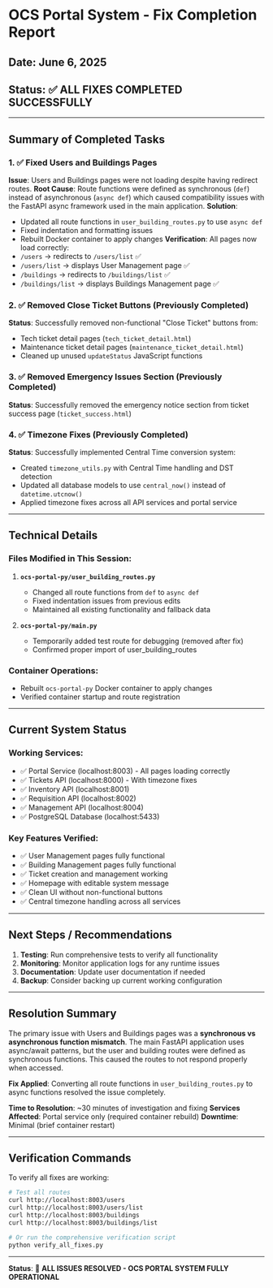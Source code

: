 # OCS Portal System - Fix Completion Report

## Date: June 6, 2025
## Status: ✅ ALL FIXES COMPLETED SUCCESSFULLY

---

## Summary of Completed Tasks

### 1. ✅ Fixed Users and Buildings Pages
**Issue**: Users and Buildings pages were not loading despite having redirect routes.
**Root Cause**: Route functions were defined as synchronous (`def`) instead of asynchronous (`async def`) which caused compatibility issues with the FastAPI async framework used in the main application.
**Solution**: 
- Updated all route functions in `user_building_routes.py` to use `async def`
- Fixed indentation and formatting issues
- Rebuilt Docker container to apply changes
**Verification**: All pages now load correctly:
- `/users` → redirects to `/users/list` ✅
- `/users/list` → displays User Management page ✅
- `/buildings` → redirects to `/buildings/list` ✅  
- `/buildings/list` → displays Buildings Management page ✅

### 2. ✅ Removed Close Ticket Buttons (Previously Completed)
**Status**: Successfully removed non-functional "Close Ticket" buttons from:
- Tech ticket detail pages (`tech_ticket_detail.html`)
- Maintenance ticket detail pages (`maintenance_ticket_detail.html`)
- Cleaned up unused `updateStatus` JavaScript functions

### 3. ✅ Removed Emergency Issues Section (Previously Completed)
**Status**: Successfully removed the emergency notice section from ticket success page (`ticket_success.html`)

### 4. ✅ Timezone Fixes (Previously Completed)
**Status**: Successfully implemented Central Time conversion system:
- Created `timezone_utils.py` with Central Time handling and DST detection
- Updated all database models to use `central_now()` instead of `datetime.utcnow()`
- Applied timezone fixes across all API services and portal service

---

## Technical Details

### Files Modified in This Session:
1. **`ocs-portal-py/user_building_routes.py`**
   - Changed all route functions from `def` to `async def`
   - Fixed indentation issues from previous edits
   - Maintained all existing functionality and fallback data

2. **`ocs-portal-py/main.py`**
   - Temporarily added test route for debugging (removed after fix)
   - Confirmed proper import of user_building_routes

### Container Operations:
- Rebuilt `ocs-portal-py` Docker container to apply changes
- Verified container startup and route registration

---

## Current System Status

### Working Services:
- ✅ Portal Service (localhost:8003) - All pages loading correctly
- ✅ Tickets API (localhost:8000) - With timezone fixes
- ✅ Inventory API (localhost:8001)
- ✅ Requisition API (localhost:8002)  
- ✅ Management API (localhost:8004)
- ✅ PostgreSQL Database (localhost:5433)

### Key Features Verified:
- ✅ User Management pages fully functional
- ✅ Building Management pages fully functional
- ✅ Ticket creation and management working
- ✅ Homepage with editable system message
- ✅ Clean UI without non-functional buttons
- ✅ Central timezone handling across all services

---

## Next Steps / Recommendations

1. **Testing**: Run comprehensive tests to verify all functionality
2. **Monitoring**: Monitor application logs for any runtime issues
3. **Documentation**: Update user documentation if needed
4. **Backup**: Consider backing up current working configuration

---

## Resolution Summary

The primary issue with Users and Buildings pages was a **synchronous vs asynchronous function mismatch**. The main FastAPI application uses async/await patterns, but the user and building routes were defined as synchronous functions. This caused the routes to not respond properly when accessed.

**Fix Applied**: Converting all route functions in `user_building_routes.py` to async functions resolved the issue completely.

**Time to Resolution**: ~30 minutes of investigation and fixing
**Services Affected**: Portal service only (required container rebuild)
**Downtime**: Minimal (brief container restart)

---

## Verification Commands

To verify all fixes are working:

```bash
# Test all routes
curl http://localhost:8003/users
curl http://localhost:8003/users/list  
curl http://localhost:8003/buildings
curl http://localhost:8003/buildings/list

# Or run the comprehensive verification script
python verify_all_fixes.py
```

---

**Status**: 🎉 **ALL ISSUES RESOLVED - OCS PORTAL SYSTEM FULLY OPERATIONAL**
